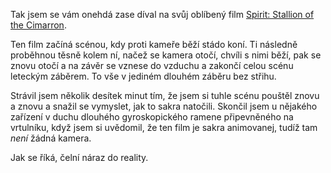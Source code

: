 <!-- dcterms:identifier = riderweblog#16 -->
<!-- dcterms:title = Čelní náraz do reality -->
<!-- np9:categoryId = 2 -->
<!-- x4w:category = Lidé a jiná zvěř -->
<!-- np9:authorId = 1 -->
<!-- np9:authorEmail = michal.valasek@altairis.cz -->
<!-- dcterms:creator = Michal Altair Valášek -->
<!-- dcterms:created = 2003-03-03T10:58:55+01:00 -->
<!-- dcterms:date = 2003-03-03T10:58:55+01:00 -->

Tak jsem se vám onehdá zase díval na svůj oblíbený film [Spirit: Stallion of the Cimarron](http://www.dreamworks.com/spirit/).

Ten film začíná scénou, kdy proti kameře běží stádo koní. Ti následně proběhnou těsně kolem ní, načež se kamera otočí, chvíli s nimi běží, pak se znovu otočí a na závěr se vznese do vzduchu a zakončí celou scénu leteckým záběrem. To vše v jediném dlouhém záběru bez střihu.

Strávil jsem několik desítek minut tím, že jsem si tuhle scénu pouštěl znovu a znovu a snažil se vymyslet, jak to sakra natočili. Skončil jsem u nějakého zařízení v duchu dlouhého gyroskopického ramene připevněného na vrtulníku, když jsem si uvědomil, že ten film je sakra animovanej, tudíž tam *není* žádná kamera.

Jak se říká, čelní náraz do reality.